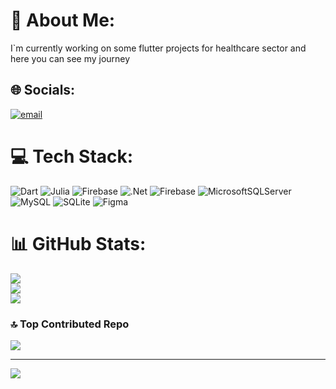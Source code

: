 # 💫 About Me:
I`m currently working on some flutter projects for healthcare sector and here you can see my journey


## 🌐 Socials:
[![email](https://img.shields.io/badge/Email-D14836?logo=gmail&logoColor=white)](mailto:vladimirbardyshev01@gmail.com) 

# 💻 Tech Stack:
![Dart](https://img.shields.io/badge/dart-%230175C2.svg?style=for-the-badge&logo=dart&logoColor=white) ![Julia](https://img.shields.io/badge/-Julia-9558B2?style=for-the-badge&logo=julia&logoColor=white) ![Firebase](https://img.shields.io/badge/firebase-%23039BE5.svg?style=for-the-badge&logo=firebase) ![.Net](https://img.shields.io/badge/.NET-5C2D91?style=for-the-badge&logo=.net&logoColor=white) ![Firebase](https://img.shields.io/badge/firebase-a08021?style=for-the-badge&logo=firebase&logoColor=ffcd34) ![MicrosoftSQLServer](https://img.shields.io/badge/Microsoft%20SQL%20Server-CC2927?style=for-the-badge&logo=microsoft%20sql%20server&logoColor=white) ![MySQL](https://img.shields.io/badge/mysql-4479A1.svg?style=for-the-badge&logo=mysql&logoColor=white) ![SQLite](https://img.shields.io/badge/sqlite-%2307405e.svg?style=for-the-badge&logo=sqlite&logoColor=white) ![Figma](https://img.shields.io/badge/figma-%23F24E1E.svg?style=for-the-badge&logo=figma&logoColor=white)
# 📊 GitHub Stats:
![](https://github-readme-stats.vercel.app/api?username=Norragami&theme=dark&hide_border=false&include_all_commits=false&count_private=true)<br/>
![](https://nirzak-streak-stats.vercel.app/?user=Norragami&theme=dark&hide_border=false)<br/>
![](https://github-readme-stats.vercel.app/api/top-langs/?username=Norragami&theme=dark&hide_border=false&include_all_commits=false&count_private=true&layout=compact)

### 🔝 Top Contributed Repo
![](https://github-contributor-stats.vercel.app/api?username=Norragami&limit=5&theme=dark&combine_all_yearly_contributions=true)

---
[![](https://visitcount.itsvg.in/api?id=Norragami&icon=0&color=0)](https://visitcount.itsvg.in)

<!-- Proudly created with GPRM ( https://gprm.itsvg.in ) -->
